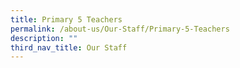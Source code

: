 ```yaml
---
title: Primary 5 Teachers
permalink: /about-us/Our-Staff/Primary-5-Teachers
description: ""
third_nav_title: Our Staff
---
```

